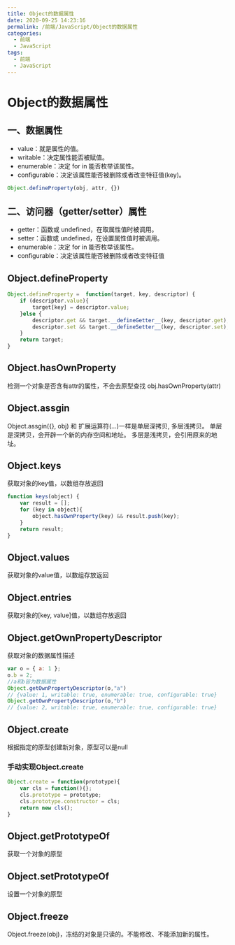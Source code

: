 ```yaml
---
title: Object的数据属性
date: 2020-09-25 14:23:16
permalink: /前端/JavaScript/Object的数据属性
categories:
  - 前端
  - JavaScript
tags:
  - 前端
  - JavaScript
---
```

# Object的数据属性

## 一、数据属性

- value：就是属性的值。
- writable：决定属性能否被赋值。
- enumerable：决定 for in 能否枚举该属性。
- configurable：决定该属性能否被删除或者改变特征值(key)。

```javascript
Object.defineProperty(obj, attr, {})
```

## 二、访问器（getter/setter）属性

- getter：函数或 undefined，在取属性值时被调用。
- setter：函数或 undefined，在设置属性值时被调用。
- enumerable：决定 for in 能否枚举该属性。
- configurable：决定该属性能否被删除或者改变特征值

## Object.defineProperty

```javascript
Object.defineProperty =  function(target, key, descriptor) {
    if (descriptor.value){
        target[key] = descriptor.value;
    }else {
        descriptor.get && target.__defineGetter__(key, descriptor.get);
        descriptor.set && target.__defineSetter__(key, descriptor.set);
    }
    return target;
}
```
## Object.hasOwnProperty
检测一个对象是否含有attr的属性，不会去原型查找
obj.hasOwnProperty(attr)
## Object.assgin
Object.assgin({}, obj) 和 扩展运算符(...)一样是单层深拷贝, 多层浅拷贝。
单层是深拷贝，会开辟一个新的内存空间和地址。
多层是浅拷贝，会引用原来的地址。
## Object.keys
获取对象的key值，以数组存放返回

```javascript
function keys(object) {
    var result = [];
    for (key in object){
        object.hasOwnProperty(key) && result.push(key);
    }
    return result;
}
```
## Object.values
获取对象的value值，以数组存放返回
## Object.entries
获取对象的[key, value]值，以数组存放返回
## Object.getOwnPropertyDescriptor
获取对象的数据属性描述
```javascript
var o = { a: 1 };
o.b = 2;
//a和b皆为数据属性
Object.getOwnPropertyDescriptor(o,"a") 
// {value: 1, writable: true, enumerable: true, configurable: true}
Object.getOwnPropertyDescriptor(o,"b") 
// {value: 2, writable: true, enumerable: true, configurable: true}
```
## Object.create
根据指定的原型创建新对象，原型可以是null
### 手动实现Object.create
```javascript
Object.create = function(prototype){
    var cls = function(){};
    cls.prototype = prototype;
    cls.prototype.constructor = cls;
    return new cls();
}
```
## Object.getPrototypeOf
获取一个对象的原型
## Object.setPrototypeOf
设置一个对象的原型
## Object.freeze
Object.freeze(obj)，冻结的对象是只读的。不能修改、不能添加新的属性。